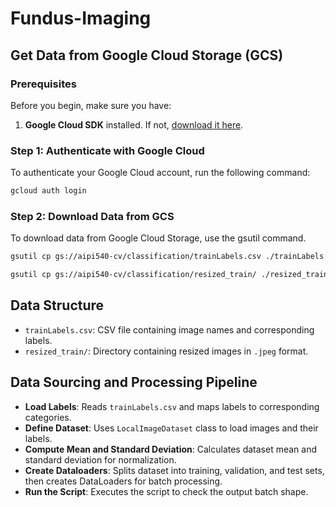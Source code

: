 # Fundus-Imaging

## Get Data from Google Cloud Storage (GCS)

### Prerequisites

Before you begin, make sure you have:
1. **Google Cloud SDK** installed. If not, [download it here](https://cloud.google.com/sdk/docs/install).

### Step 1: Authenticate with Google Cloud
To authenticate your Google Cloud account, run the following command:
```bash
gcloud auth login
```

### Step 2: Download Data from GCS
To download data from Google Cloud Storage, use the gsutil command. 

```bash
gsutil cp gs://aipi540-cv/classification/trainLabels.csv ./trainLabels.csv
```

```bash
gsutil cp gs://aipi540-cv/classification/resized_train/ ./resized_train/
```



## Data Structure
- `trainLabels.csv`: CSV file containing image names and corresponding labels.
- `resized_train/`: Directory containing resized images in `.jpeg` format.

## Data Sourcing and Processing Pipeline
- **Load Labels**: Reads `trainLabels.csv` and maps labels to corresponding categories.
- **Define Dataset**: Uses `LocalImageDataset` class to load images and their labels.
- **Compute Mean and Standard Deviation**: Calculates dataset mean and standard deviation for normalization.
- **Create Dataloaders**: Splits dataset into training, validation, and test sets, then creates DataLoaders for batch processing.
- **Run the Script**: Executes the script to check the output batch shape.